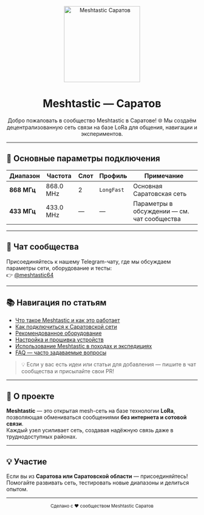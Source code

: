 <p align="center">
  <img src="https://github.com/user-attachments/assets/027a5f9c-657d-4467-b2a1-e5209adc494e" alt="Meshtastic Саратов" width="200" height="200"/>
</p>

<h1 align="center">Meshtastic — Саратов</h1>

<p align="center">
  Добро пожаловать в сообщество Meshtastic в Саратове! 🌐  
  Мы создаём децентрализованную сеть связи на базе LoRa для общения, навигации и экспериментов.
</p>

---

## 📡 Основные параметры подключения

| Диапазон | Частота | Слот | Профиль | Примечание |
|-----------|----------|------|----------|-------------|
| **868 МГц** | 868.0 MHz | 2 | `LongFast` | Основная Саратовская сеть |
| **433 МГц** | 433.0 MHz | — | — | Параметры в обсуждении — см. чат сообщества |

---

## 💬 Чат сообщества

Присоединяйтесь к нашему Telegram-чату, где мы обсуждаем параметры сети, оборудование и тесты:  
👉 [@meshtastic64](https://t.me/meshtastic64)

---

## 📚 Навигация по статьям

- [Что такое Meshtastic и как это работает](docs/about.md)  
- [Как подключиться к Саратовской сети](docs/connect.md)  
- [Рекомендованное оборудование](docs/hardware.md)  
- [Настройка и прошивка устройств](docs/setup.md)  
- [Использование Meshtastic в походах и экспедициях](docs/outdoor.md)  
- [FAQ — часто задаваемые вопросы](docs/faq.md)

> 💡 Если у вас есть идеи или статьи для добавления — пишите в чат сообщества и присылайте свои PR!

---

## 🧭 О проекте

**Meshtastic** — это открытая mesh-сеть на базе технологии **LoRa**,  
позволяющая обмениваться сообщениями **без интернета и сотовой связи**.  
Каждый узел усиливает сеть, создавая надёжную связь даже в труднодоступных районах.

---

## 💡 Участие

Если вы из **Саратова или Саратовской области** — присоединяйтесь!  
Помогайте развивать сеть, тестировать новые диапазоны и делиться опытом.

---

<p align="center">
  <sub>Сделано с ❤️ сообществом Meshtastic Саратов</sub>
</p>
